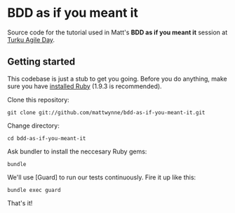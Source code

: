 BDD as if you meant it
======================

Source code for the tutorial used in Matt's __BDD as if you meant it__ session at [Turku Agile Day](http://turkuagileday.fi/).

## Getting started

This codebase is just a stub to get you going. Before you do anything, make sure you have [installed Ruby](http://www.ruby-lang.org/en/downloads/) (1.9.3 is recommended).

Clone this repository:

    git clone git://github.com/mattwynne/bdd-as-if-you-meant-it.git

Change directory:

    cd bdd-as-if-you-meant-it

Ask bundler to install the neccesary Ruby gems:

    bundle

We'll use [Guard] to run our tests continuously. Fire it up like this:

    bundle exec guard

That's it!
